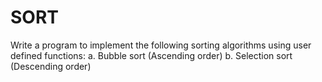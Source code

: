 # SORT
Write a program to implement the following sorting algorithms using user defined functions:  a. Bubble sort (Ascending order)  b. Selection sort (Descending order)
